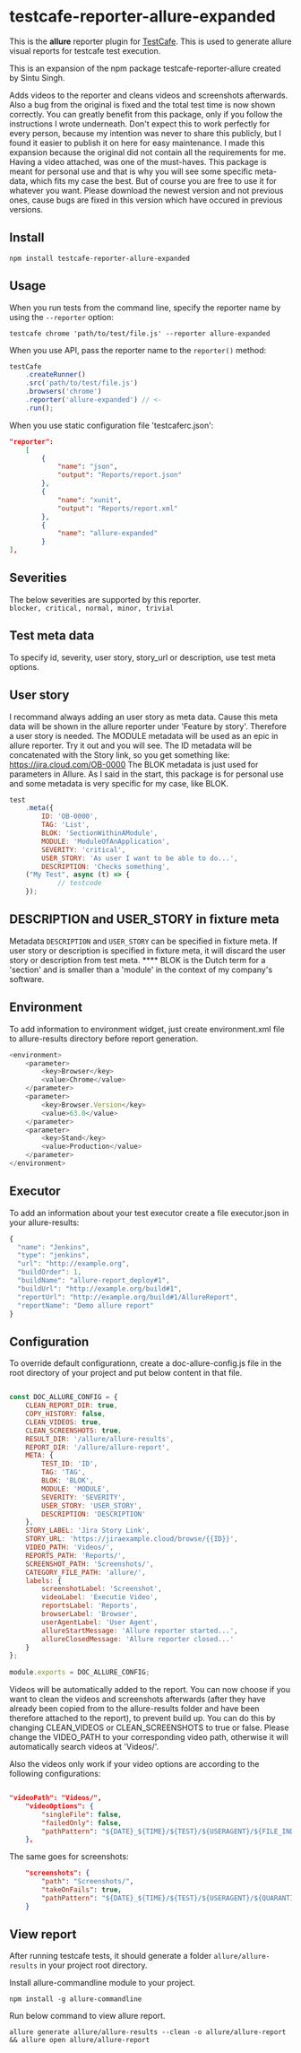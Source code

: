 # testcafe-reporter-allure-expanded
This is the **allure** reporter plugin for [TestCafe](http://devexpress.github.io/testcafe). This is used to generate allure visual reports for testcafe test execution.

This is an expansion of the npm package testcafe-reporter-allure created by Sintu Singh.

Adds videos to the reporter and cleans videos and screenshots afterwards. Also a bug from the original is fixed and the total test time is now shown correctly.
You can greatly benefit from this package, only if you follow the instructions I wrote underneath. Don't expect this to work perfectly for every person, because my intention was never to share this publicly, but I found it easier to publish it on here for easy maintenance. 
I made this expansion because the original did not contain all the requirements for me.
Having a video attached, was one of the must-haves. 
This package is meant for personal use and that is why you will see some specific meta-data, which fits my case the best. But of course you are free to use it for whatever you want.
Please download the newest version and not previous ones, cause bugs are fixed in this version which have occured in previous versions.

## Install

```
npm install testcafe-reporter-allure-expanded
```

## Usage

When you run tests from the command line, specify the reporter name by using the `--reporter` option:

```
testcafe chrome 'path/to/test/file.js' --reporter allure-expanded
```


When you use API, pass the reporter name to the `reporter()` method:

```js
testCafe
    .createRunner()
    .src('path/to/test/file.js')
    .browsers('chrome')
    .reporter('allure-expanded') // <-
    .run();
```
When you use static configuration file 'testcaferc.json':

```json
"reporter": 
	[
		{ 
			"name": "json",
			"output": "Reports/report.json"
		},
		{
			"name": "xunit",
			"output": "Reports/report.xml"
		},
		{
			"name": "allure-expanded"
		}
],
```
## Severities
The below severities are supported by this reporter.  
`blocker, critical, normal, minor, trivial`

## Test meta data
To specify id, severity, user story, story_url or description, use test meta options. 

## User story
I recommand always adding an user story as meta data. Cause this meta data will be shown in the allure reporter under 'Feature by story'. Therefore a user story is needed.
The MODULE metadata will be used as an epic in allure reporter. Try it out and you will see. The ID metadata will be concatenated with the Story link, so you get something like: https://jira.cloud.com/OB-0000
The BLOK metadata is just used for parameters in Allure. As I said in the start, this package is for personal use and some metadata is very specific for my case, like BLOK.

```js
test
	.meta({ 
		ID: 'OB-0000',
		TAG: 'List',
        BLOK: 'SectionWithinAModule',
        MODULE: 'ModuleOfAnApplication',
        SEVERITY: 'critical',     
        USER_STORY: 'As user I want to be able to do...',
        DESCRIPTION: 'Checks something',
	("My Test", async (t) => {
			// testcode
	});

```

## DESCRIPTION and USER_STORY in fixture meta  
Metadata `DESCRIPTION` and `USER_STORY` can be specified in fixture meta. If user story or description is specified in fixture meta, it will discard the user story or description from test meta.
**** BLOK is the Dutch term for a 'section' and is smaller than a 'module' in the context of my company's software.

## Environment
To add information to environment widget, just create environment.xml file to allure-results directory before report generation.

```js
<environment>
    <parameter>
        <key>Browser</key>
        <value>Chrome</value>
    </parameter>
    <parameter>
        <key>Browser.Version</key>
        <value>63.0</value>
    </parameter>
    <parameter>
        <key>Stand</key>
        <value>Production</value>
    </parameter>
</environment>
```

## Executor
To add an information about your test executor create a file executor.json in your allure-results:

```js
{
  "name": "Jenkins",
  "type": "jenkins",
  "url": "http://example.org",
  "buildOrder": 1,
  "buildName": "allure-report_deploy#1", 
  "buildUrl": "http://example.org/build#1",
  "reportUrl": "http://example.org/build#1/AllureReport",
  "reportName": "Demo allure report"
}
```

## Configuration
To override default configurationn, create a doc-allure-config.js file in the root directory of your project and put below content in that file.

```js

const DOC_ALLURE_CONFIG = {
    CLEAN_REPORT_DIR: true,
    COPY_HISTORY: false,
    CLEAN_VIDEOS: true,
    CLEAN_SCREENSHOTS: true,
    RESULT_DIR: '/allure/allure-results',
    REPORT_DIR: '/allure/allure-report',
    META: {
        TEST_ID: 'ID',
        TAG: 'TAG',
        BLOK: 'BLOK',
        MODULE: 'MODULE',
        SEVERITY: 'SEVERITY',
        USER_STORY: 'USER_STORY',     
        DESCRIPTION: 'DESCRIPTION'
    },
    STORY_LABEL: 'Jira Story Link',
    STORY_URL: 'https://jiraexample.cloud/browse/{{ID}}',
    VIDEO_PATH: 'Videos/',
    REPORTS_PATH: 'Reports/',
    SCREENSHOT_PATH: 'Screenshots/',
    CATEGORY_FILE_PATH: 'allure/',
    labels: {
        screenshotLabel: 'Screenshot',
        videoLabel: 'Executie Video',
        reportsLabel: 'Reports',
        browserLabel: 'Browser',
        userAgentLabel: 'User Agent',
        allureStartMessage: 'Allure reporter started...',
        allureClosedMessage: 'Allure reporter closed...'
    }
};
 
module.exports = DOC_ALLURE_CONFIG;

```

Videos will be automatically added to the report. You can now choose if you want to clean the videos and screenshots afterwards
(after they have already been copied from to the allure-results folder and have been therefore attached to the report), to prevent build up.
You can do this by changing CLEAN_VIDEOS or CLEAN_SCREENSHOTS to true or false.
Please change the VIDEO_PATH to your corresponding video path, otherwise it will automatically search videos at 'Videos/'.

Also the videos only work if your video options are according to the following configurations:

```json

"videoPath": "Videos/",
	"videoOptions": {
		"singleFile": false,
		"failedOnly": false,
		"pathPattern": "${DATE}_${TIME}/${TEST}/${USERAGENT}/${FILE_INDEX}.mp4"
	},

```
The same goes for screenshots:

```json
	"screenshots": {
		"path": "Screenshots/",
		"takeOnFails": true,
		"pathPattern": "${DATE}_${TIME}/${TEST}/${USERAGENT}/${QUARANTINE_ATTEMPT}.png"
    }
```
## View report
After running testcafe tests, it should generate a folder `allure/allure-results` in your project root directory.  

Install allure-commandline module to your project.  

`npm install -g allure-commandline `

Run below command to view allure report.   

`allure generate allure/allure-results --clean -o allure/allure-report && allure open allure/allure-report`
